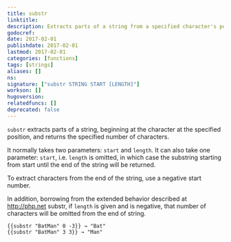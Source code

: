 ```yaml
---
title: substr
linktitle:
description: Extracts parts of a string from a specified character's position and returns the specified number of characters.
godocref:
date: 2017-02-01
publishdate: 2017-02-01
lastmod: 2017-02-01
categories: [functions]
tags: [strings]
aliases: []
ns:
signature: ["substr STRING START [LENGTH]"]
workson: []
hugoversion:
relatedfuncs: []
deprecated: false
---
```


`substr` extracts parts of a string, beginning at the character at the specified position, and returns the specified number of characters.

It normally takes two parameters: `start` and `length`. It can also take one parameter: `start`, i.e. `length` is omitted, in which case the substring starting from start until the end of the string will be returned.

To extract characters from the end of the string, use a negative start number.

In addition, borrowing from the extended behavior described at http://php.net substr, if `length` is given and is negative, that number of characters will be omitted from the end of string.

```
{{substr "BatMan" 0 -3}} → "Bat"
{{substr "BatMan" 3 3}} → "Man"
```
